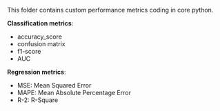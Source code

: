 This folder contains custom performance metrics coding in core python.

**Classification metrics**:
  * accuracy_score
  * confusion matrix
  * f1-score
  * AUC

**Regression metrics**:
  * MSE: Mean Squared Error
  * MAPE: Mean Absolute Percentage Error
  * R-2: R-Square























































































































































































































































































































































































































































































































































































































































































































































































































































































































































































































































































































































